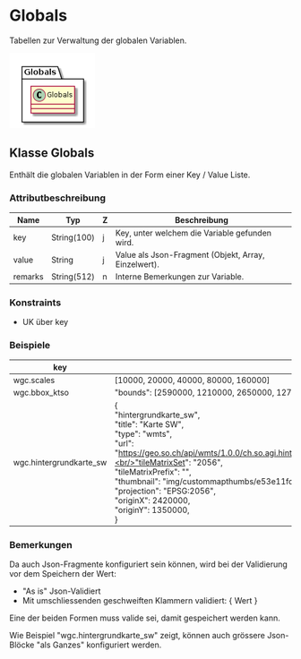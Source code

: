 # Globals

Tabellen zur Verwaltung der globalen Variablen.

![Globals](../puml/rendered/simi_globals.png) 

## Klasse Globals

Enthält die globalen Variablen in der Form einer Key / Value Liste.

### Attributbeschreibung

|Name|Typ|Z|Beschreibung|
|---|---|---|---|
|key|String(100)|j|Key, unter welchem die Variable gefunden wird.|
|value|String|j|Value als Json-Fragment (Objekt, Array, Einzelwert).|
|remarks|String(512)|n|Interne Bemerkungen zur Variable.|

### Konstraints

* UK über key

### Beispiele

|key|value|
|---|---|
|wgc.scales|[10000, 20000, 40000, 80000, 160000]|
|wgc.bbox_ktso|"bounds": [2590000, 1210000, 2650000, 1270000]|
|wgc.hintergrundkarte_sw|{<br/>"hintergrundkarte_sw",<br/>"title": "Karte SW",<br/>"type": "wmts",<br/>"url": "https://geo.so.ch/api/wmts/1.0.0/ch.so.agi.hintergrundkarte_sw/default/{TileMatrixSet}/{TileMatrix}/{TileRow}/{TileCol}.png",<br/>"tileMatrixSet": "2056",<br/>"tileMatrixPrefix": "",<br/>"thumbnail": "img/custommapthumbs/e53e11fc-0a48-49e3-941b-9350c9eaebad.png",<br/>"projection": "EPSG:2056",<br/>"originX": 2420000,<br/>"originY": 1350000,<br/>}|

### Bemerkungen

Da auch Json-Fragmente konfiguriert sein können, wird bei der Validierung vor dem Speichern der Wert:
* "As is" Json-Validiert
* Mit umschliessenden geschweiften Klammern validiert: { Wert }

Eine der beiden Formen muss valide sei, damit gespeichert werden kann. 

Wie Beispiel "wgc.hintergrundkarte_sw" zeigt, können auch grössere Json-Blöcke "als Ganzes" konfiguriert werden.  